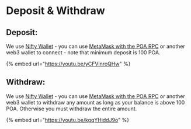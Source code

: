 # Deposit & Withdraw

## Deposit:

We use [Nifty Wallet](https://chrome.google.com/webstore/detail/nifty-wallet/jbdaocneiiinmjbjlgalhcelgbejmnid) - you can use [MetaMask with the POA RPC](../wallets/metamask.md#poa-core) or another web3 wallet to connect - note that minimum deposit is 100 POA.

{% embed url="https://youtu.be/yCFVinroQHw" %}

## Withdraw:

We use [Nifty Wallet](https://chrome.google.com/webstore/detail/nifty-wallet/jbdaocneiiinmjbjlgalhcelgbejmnid) - you can use [MetaMask with the POA RPC](../wallets/metamask.md#poa-core)  or another web3 wallet to withdraw any amount as long as your balance is above 100 POA. Otherwise you must withdraw the entire amount. 

{% embed url="https://youtu.be/kgqYHiddJ9o" %}

